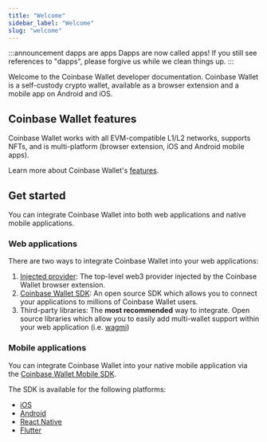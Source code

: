 ```yaml
---
title: "Welcome"
sidebar_label: "Welcome"
slug: "welcome"
---
```

:::announcement dapps are apps
Dapps are now called apps! If you still see references to "dapps", please forgive us while we clean things up.
:::

Welcome to the Coinbase Wallet developer documentation. Coinbase Wallet is a self-custody crypto wallet, available as a browser extension and a mobile app on Android and iOS.


## Coinbase Wallet features

Coinbase Wallet works with all EVM-compatible L1/L2 networks, supports NFTs, and is multi-platform (browser extension, iOS and Android mobile apps).

Learn more about Coinbase Wallet's [features](./wallet-features.md).

## Get started

You can integrate Coinbase Wallet into both web applications and native mobile applications.

### Web applications

There are two ways to integrate Coinbase Wallet into your web applications:

1. [Injected provider](./injected-provider.md): The top-level web3 provider injected by the Coinbase Wallet browser extension.
2. [Coinbase Wallet SDK](https://www.smartwallet.dev/sdk/install): An open source SDK which allows you to connect your applications to millions of Coinbase Wallet users.
3. Third-party libraries: The **most recommended** way to integrate. Open source libraries which allow you to easily add multi-wallet support within your web application (i.e. [wagmi](https://www.smartwallet.dev/guides/create-app/using-wagmi))

### Mobile applications

You can integrate Coinbase Wallet into your native mobile application via the [Coinbase Wallet Mobile SDK](./mobile-sdk-overview.md).

The SDK is available for the following platforms:

- [iOS](./ios-install.md)
- [Android](./android-install.md)
- [React Native](https://www.npmjs.com/package/@coinbase/wallet-mobile-sdk)
- [Flutter](https://pub.dev/packages/coinbase_wallet_sdk)
